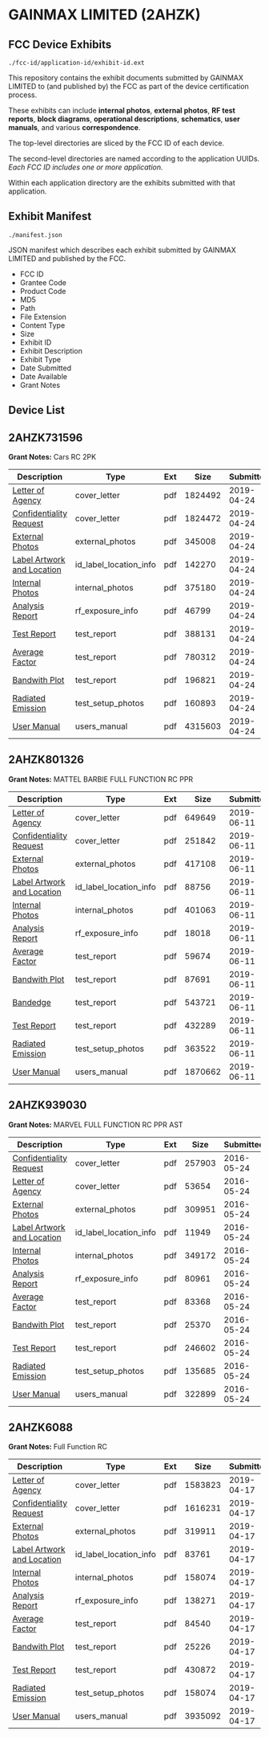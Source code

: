 # GAINMAX LIMITED (2AHZK)
## FCC Device Exhibits

```
./fcc-id/application-id/exhibit-id.ext
```

This repository contains the exhibit documents submitted by GAINMAX LIMITED to (and published by) the FCC as part of the device certification process.

These exhibits can include **internal photos**, **external photos**, **RF test reports**, **block diagrams**, **operational descriptions**, **schematics**, **user manuals**, and various **correspondence**.

The top-level directories are sliced by the FCC ID of each device.

The second-level directories are named according to the application UUIDs. *Each FCC ID includes one or more application.*

Within each application directory are the exhibits submitted with that application. 

## Exhibit Manifest

```
./manifest.json
```

JSON manifest which describes each exhibit submitted by GAINMAX LIMITED and published by the FCC.

- FCC ID
- Grantee Code
- Product Code
- MD5
- Path
- File Extension
- Content Type
- Size
- Exhibit ID
- Exhibit Description
- Exhibit Type
- Date Submitted
- Date Available
- Grant Notes

## Device List
## 2AHZK731596
**Grant Notes:** Cars RC 2PK

| Description | Type | Ext | Size | Submitted | Available |
| ----------- | ---- | --- | ---- | --------- | --------- |
| [Letter of Agency](2AHZK731596/31252b6c0423c83ecc22d8ea7f8ec810/4250267.pdf) | cover_letter | pdf | 1824492 | 2019-04-24 | 2019-04-24 |
| [Confidentiality Request](2AHZK731596/31252b6c0423c83ecc22d8ea7f8ec810/4250268.pdf) | cover_letter | pdf | 1824472 | 2019-04-24 | 2019-04-24 |
| [External Photos](2AHZK731596/31252b6c0423c83ecc22d8ea7f8ec810/4250277.pdf) | external_photos | pdf | 345008 | 2019-04-24 | 2019-04-24 |
| [Label Artwork and Location](2AHZK731596/31252b6c0423c83ecc22d8ea7f8ec810/4250278.pdf) | id_label_location_info | pdf | 142270 | 2019-04-24 | 2019-04-24 |
| [Internal Photos](2AHZK731596/31252b6c0423c83ecc22d8ea7f8ec810/4250279.pdf) | internal_photos | pdf | 375180 | 2019-04-24 | 2019-04-24 |
| [Analysis Report](2AHZK731596/31252b6c0423c83ecc22d8ea7f8ec810/4250280.pdf) | rf_exposure_info | pdf | 46799 | 2019-04-24 | 2019-04-24 |
| [Test Report](2AHZK731596/31252b6c0423c83ecc22d8ea7f8ec810/4250273.pdf) | test_report | pdf | 388131 | 2019-04-24 | 2019-04-24 |
| [Average Factor](2AHZK731596/31252b6c0423c83ecc22d8ea7f8ec810/4250274.pdf) | test_report | pdf | 780312 | 2019-04-24 | 2019-04-24 |
| [Bandwith Plot](2AHZK731596/31252b6c0423c83ecc22d8ea7f8ec810/4250275.pdf) | test_report | pdf | 196821 | 2019-04-24 | 2019-04-24 |
| [Radiated Emission](2AHZK731596/31252b6c0423c83ecc22d8ea7f8ec810/4250276.pdf) | test_setup_photos | pdf | 160893 | 2019-04-24 | 2019-04-24 |
| [User Manual](2AHZK731596/31252b6c0423c83ecc22d8ea7f8ec810/4250269.pdf) | users_manual | pdf | 4315603 | 2019-04-24 | 2019-04-24 |
## 2AHZK801326
**Grant Notes:** MATTEL BARBIE FULL FUNCTION RC PPR

| Description | Type | Ext | Size | Submitted | Available |
| ----------- | ---- | --- | ---- | --------- | --------- |
| [Letter of Agency](2AHZK801326/baf3b3c2d72d279459d609c28a624662/4314261.pdf) | cover_letter | pdf | 649649 | 2019-06-11 | 2019-06-11 |
| [Confidentiality Request](2AHZK801326/baf3b3c2d72d279459d609c28a624662/4314262.pdf) | cover_letter | pdf | 251842 | 2019-06-11 | 2019-06-11 |
| [External Photos](2AHZK801326/baf3b3c2d72d279459d609c28a624662/4314272.pdf) | external_photos | pdf | 417108 | 2019-06-11 | 2019-06-11 |
| [Label Artwork and Location](2AHZK801326/baf3b3c2d72d279459d609c28a624662/4314274.pdf) | id_label_location_info | pdf | 88756 | 2019-06-11 | 2019-06-11 |
| [Internal Photos](2AHZK801326/baf3b3c2d72d279459d609c28a624662/4314273.pdf) | internal_photos | pdf | 401063 | 2019-06-11 | 2019-06-11 |
| [Analysis Report](2AHZK801326/baf3b3c2d72d279459d609c28a624662/4314275.pdf) | rf_exposure_info | pdf | 18018 | 2019-06-11 | 2019-06-11 |
| [Average Factor](2AHZK801326/baf3b3c2d72d279459d609c28a624662/4314267.pdf) | test_report | pdf | 59674 | 2019-06-11 | 2019-06-11 |
| [Bandwith Plot](2AHZK801326/baf3b3c2d72d279459d609c28a624662/4314268.pdf) | test_report | pdf | 87691 | 2019-06-11 | 2019-06-11 |
| [Bandedge](2AHZK801326/baf3b3c2d72d279459d609c28a624662/4314269.pdf) | test_report | pdf | 543721 | 2019-06-11 | 2019-06-11 |
| [Test Report](2AHZK801326/baf3b3c2d72d279459d609c28a624662/4314270.pdf) | test_report | pdf | 432289 | 2019-06-11 | 2019-06-11 |
| [Radiated Emission](2AHZK801326/baf3b3c2d72d279459d609c28a624662/4314271.pdf) | test_setup_photos | pdf | 363522 | 2019-06-11 | 2019-06-11 |
| [User Manual](2AHZK801326/baf3b3c2d72d279459d609c28a624662/4314263.pdf) | users_manual | pdf | 1870662 | 2019-06-11 | 2019-06-11 |
## 2AHZK939030
**Grant Notes:** MARVEL FULL FUNCTION RC PPR AST

| Description | Type | Ext | Size | Submitted | Available |
| ----------- | ---- | --- | ---- | --------- | --------- |
| [Confidentiality Request](2AHZK939030/bfbe028d62f25de85555ebfee3cd40b7/3002867.pdf) | cover_letter | pdf | 257903 | 2016-05-24 | 2016-05-24 |
| [Letter of Agency](2AHZK939030/bfbe028d62f25de85555ebfee3cd40b7/3002866.pdf) | cover_letter | pdf | 53654 | 2016-05-24 | 2016-05-24 |
| [External Photos](2AHZK939030/bfbe028d62f25de85555ebfee3cd40b7/3002876.pdf) | external_photos | pdf | 309951 | 2016-05-24 | 2016-05-24 |
| [Label Artwork and Location](2AHZK939030/bfbe028d62f25de85555ebfee3cd40b7/3002877.pdf) | id_label_location_info | pdf | 11949 | 2016-05-24 | 2016-05-24 |
| [Internal Photos](2AHZK939030/bfbe028d62f25de85555ebfee3cd40b7/3002878.pdf) | internal_photos | pdf | 349172 | 2016-05-24 | 2016-05-24 |
| [Analysis Report](2AHZK939030/bfbe028d62f25de85555ebfee3cd40b7/3002894.pdf) | rf_exposure_info | pdf | 80961 | 2016-05-24 | 2016-05-24 |
| [Average Factor](2AHZK939030/bfbe028d62f25de85555ebfee3cd40b7/3002872.pdf) | test_report | pdf | 83368 | 2016-05-24 | 2016-05-24 |
| [Bandwith Plot](2AHZK939030/bfbe028d62f25de85555ebfee3cd40b7/3002873.pdf) | test_report | pdf | 25370 | 2016-05-24 | 2016-05-24 |
| [Test Report](2AHZK939030/bfbe028d62f25de85555ebfee3cd40b7/3002874.pdf) | test_report | pdf | 246602 | 2016-05-24 | 2016-05-24 |
| [Radiated Emission](2AHZK939030/bfbe028d62f25de85555ebfee3cd40b7/3002875.pdf) | test_setup_photos | pdf | 135685 | 2016-05-24 | 2016-05-24 |
| [User Manual](2AHZK939030/bfbe028d62f25de85555ebfee3cd40b7/3002868.pdf) | users_manual | pdf | 322899 | 2016-05-24 | 2016-05-24 |
## 2AHZK6088
**Grant Notes:** Full Function RC

| Description | Type | Ext | Size | Submitted | Available |
| ----------- | ---- | --- | ---- | --------- | --------- |
| [Letter of Agency](2AHZK6088/472f0106b193b5d10864294608e0f959/4243473.pdf) | cover_letter | pdf | 1583823 | 2019-04-17 | 2019-04-17 |
| [Confidentiality Request](2AHZK6088/472f0106b193b5d10864294608e0f959/4243474.pdf) | cover_letter | pdf | 1616231 | 2019-04-17 | 2019-04-17 |
| [External Photos](2AHZK6088/472f0106b193b5d10864294608e0f959/4243482.pdf) | external_photos | pdf | 319911 | 2019-04-17 | 2019-04-17 |
| [Label Artwork and Location](2AHZK6088/472f0106b193b5d10864294608e0f959/4243483.pdf) | id_label_location_info | pdf | 83761 | 2019-04-17 | 2019-04-17 |
| [Internal Photos](2AHZK6088/472f0106b193b5d10864294608e0f959/4243481.pdf) | internal_photos | pdf | 158074 | 2019-04-17 | 2019-04-17 |
| [Analysis Report](2AHZK6088/472f0106b193b5d10864294608e0f959/4243487.pdf) | rf_exposure_info | pdf | 138271 | 2019-04-17 | 2019-04-17 |
| [Average Factor](2AHZK6088/472f0106b193b5d10864294608e0f959/4243480.pdf) | test_report | pdf | 84540 | 2019-04-17 | 2019-04-17 |
| [Bandwith Plot](2AHZK6088/472f0106b193b5d10864294608e0f959/4243485.pdf) | test_report | pdf | 25226 | 2019-04-17 | 2019-04-17 |
| [Test Report](2AHZK6088/472f0106b193b5d10864294608e0f959/4243486.pdf) | test_report | pdf | 430872 | 2019-04-17 | 2019-04-17 |
| [Radiated Emission](2AHZK6088/472f0106b193b5d10864294608e0f959/4243481.pdf) | test_setup_photos | pdf | 158074 | 2019-04-17 | 2019-04-17 |
| [User Manual](2AHZK6088/472f0106b193b5d10864294608e0f959/4243475.pdf) | users_manual | pdf | 3935092 | 2019-04-17 | 2019-04-17 |
